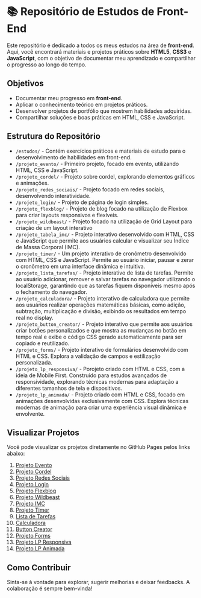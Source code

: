 # 📚 Repositório de Estudos de Front-End

Este repositório é dedicado a todos os meus estudos na área de **front-end**. Aqui, você encontrará materiais e projetos práticos sobre **HTML5**, **CSS3** e **JavaScript**, com o objetivo de documentar meu aprendizado e compartilhar o progresso ao longo do tempo.


## Objetivos

- Documentar meu progresso em **front-end**.
- Aplicar o conhecimento teórico em projetos práticos.
- Desenvolver projetos de portfólio que mostrem habilidades adquiridas.
- Compartilhar soluções e boas práticas em HTML, CSS e JavaScript.

## Estrutura do Repositório

- `/estudos/` - Contém exercícios práticos e materiais de estudo para o desenvolvimento de habilidades em front-end.
- `/projeto_evento/` - Primeiro projeto, focado em evento, utilizando HTML, CSS e JavaScript.
- `/projeto_cordel/` - Projeto sobre cordel, explorando elementos gráficos e animações.
- `/projeto_redes_sociais/` - Projeto focado em redes sociais, desenvolvendo interatividade.
- `/projeto_login/` - Projeto de página de login simples.
- `/projeto_flexblog/` - Projeto de blog focado na utilização de Flexbox para criar layouts responsivos e flexíveis.
- `/projeto_wildbeast/` - Projeto focado na utilização de Grid Layout para criação de um layout interativo
- `/projeto_tabela_imc/` -  Projeto interativo desenvolvido com HTML, CSS e JavaScript que permite aos usuários calcular e visualizar seu Índice de Massa Corporal (IMC).
- `/projeto_timer/` - Um projeto interativo de cronômetro desenvolvido com HTML, CSS e JavaScript. Permite ao usuário iniciar, pausar e zerar o cronômetro em uma interface dinâmica e intuitiva.
- `/projeto_lista_tarefas/` - Projeto interativo de lista de tarefas. Permite ao usuário adicionar, remover e salvar tarefas no navegador utilizando o localStorage, garantindo que as tarefas fiquem disponíveis mesmo após o fechamento do navegador.
- `/projeto_calculadora/` - Projeto interativo de calculadora que permite aos usuários realizar operações matemáticas básicas, como adição, subtração, multiplicação e divisão, exibindo os resultados em tempo real no display.
- `/projeto_button_creator/` - Projeto interativo que permite aos usuários criar botões personalizados e que mostra as mudanças no botão em tempo real e exibe o código CSS gerado automaticamente para ser copiado e reutilizado.
- `/projeto_forms/` - Projeto interativo de formulários desenvolvido com HTML e CSS. Explora a validação de campos e estilização personalizada.
- `/projeto_lp_responsiva/` - Porojeto criado com HTML e CSS, com a ideia de Mobile First. Construído para estudos avançados de responsividade, explorando técnicas modernas para adaptação a diferentes tamanhos de tela e dispositivos.
- `/projeto_lp_animada/` - Projeto criado com HTML e CSS, focado em animações desenvolvidas exclusivamente com CSS. Explora técnicas modernas de animação para criar uma experiência visual dinâmica e envolvente.

## Visualizar Projetos

Você pode visualizar os projetos diretamente no GitHub Pages pelos links abaixo:

1. [Projeto Evento](https://lannavx.github.io/front_end_studies/projeto_evento)
2. [Projeto Cordel](https://lannavx.github.io/front_end_studies/projeto_cordel)
3. [Projeto Redes Sociais](https://lannavx.github.io/front_end_studies/projeto_redes_sociais)
4. [Projeto Login](https://lannavx.github.io/front_end_studies/projeto_login)
5. [Projeto Flexblog](https://lannavx.github.io/front_end_studies/projeto_flexblog)
6. [Projeto Wildbeast](https://lannavx.github.io/front_end_studies/projeto_wildbeast)
7. [Projeto IMC](https://lannavx.github.io/front_end_studies/projeto_tabela_imc)
8. [Projeto Timer](https://lannavx.github.io/front_end_studies/projeto_timer)
9. [Lista de Tarefas](https://lannavx.github.io/front_end_studies/projeto_lista_tarefas)
10. [Calculadora](https://lannavx.github.io/front_end_studies/projeto_calculadora)
11. [Button Creator](https://lannavx.github.io/front_end_studies/projeto_button_creator)
12. [Projeto Forms](https://lannavx.github.io/front_end_studies/projeto_forms)
13. [Projeto LP Responsiva](https://lannavx.github.io/front_end_studies/projeto_lp_responsiva)
14. [Projeto LP Animada](https://lannavx.github.io/front_end_studies/projeto_lp_animada)

## Como Contribuir

Sinta-se à vontade para explorar, sugerir melhorias e deixar feedbacks. A colaboração é sempre bem-vinda!
